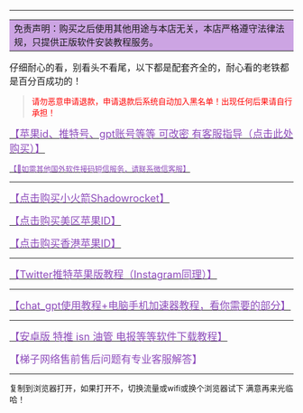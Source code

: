 

------

<table><tr><td bgcolor=#cca4e3><font size=3>免责声明：购买之后使用其他用途与本店无关，本店严格遵守法律法规，只提供正版软件安装教程服务。</td></tr></table></font>

<font size=3>仔细耐心的看，别看头不看尾，以下都是配套齐全的，耐心看的老铁都是百分百成功的！</font>

><font  color="red">请勿恶意申请退款，申请退款后系统自动加入黑名单！出现任何后果请自行承担！</font>

[<font size=4 color=8d4bbb>【苹果id、推特号、gpt账号等等 可改密 有客服指导（点击此处购买）】</font>](http://cat.fk6699.com/)

[<font size=2 color=8d4bbb>【📱如需其他国外软件接码短信服务，请联系微信客服】</font>](Wechat/Wechat.md)

------
[<font size=4 color=8d4bbb>【点击购买小火箭Shadowrocket】</font>](http://cat.fk6699.com/)

[<font size=4 color=8d4bbb>【点击购买美区苹果ID】</font>](http://cat.fk6699.com/)

[<font size=4 color=8d4bbb>【点击购买香港苹果ID】</font>](http://cat.fk6699.com/)

------

[<font size=4 color=8d4bbb>【Twitter推特苹果版教程（Instagram同理）】</font>](Twitter/twitter.md)

------

[<font size=4 color=8d4bbb>【chat_gpt使用教程+电脑手机加速器教程，看你需要的部分】</font>](chatGPT/chatgpt.md)

------

[<font size=4 color=8d4bbb>【安卓版 特推 isn 油管 电报等等软件下载教程】</font>](Android/Android.md)

<font size=4 color=8d4bbb>【梯子网络售前售后问题有专业客服解答】</font>

------

复制到浏览器打开，如果打开不，切换流量或wifi或换个浏览器试下
满意再来光临哈！

